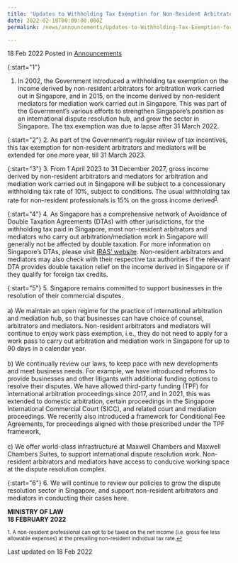 ```yaml
---
title: 'Updates to Withholding Tax Exemption for Non-Resident Arbitrators and Mediators'
date: 2022-02-18T00:00:00.000Z
permalink: /news/announcements/Updates-to-Withholding-Tax-Exemption-for-Non-Resident-Arbitrators-and-Mediators

---
```



18 Feb 2022 Posted in [Announcements](/news/announcements)

{:start="1"}
1. In 2002, the Government introduced a withholding tax exemption on the income derived by non-resident arbitrators for arbitration work carried out in Singapore, and in 2015, on the income derived by non-resident mediators for mediation work carried out in Singapore. This was part of the Government’s various efforts to strengthen Singapore’s position as an international dispute resolution hub, and grow the sector in Singapore. The tax exemption was due to lapse after 31 March 2022.

{:start="2"}
2. As part of the Government’s regular review of tax incentives, this tax exemption for non-resident arbitrators and mediators will be extended for one more year, till 31 March 2023. 

{:start="3"}
3. From 1 April 2023 to 31 December 2027, gross income derived by non-resident arbitrators and mediators for arbitration and mediation work carried out in Singapore will be subject to a concessionary withholding tax rate of 10%, subject to conditions. The usual withholding tax rate for non-resident professionals is 15% on the gross income derived<sup><a href="#fn1" id="ref1">1</a></sup>. 

{:start="4"}
4. As Singapore has a comprehensive network of Avoidance of Double Taxation Agreements (DTAs) with other jurisdictions, for the withholding tax paid in Singapore, most non-resident arbitrators and mediators who carry out arbitration/mediation work in Singapore will generally not be affected by double taxation. For more information on Singapore’s DTAs, please visit <a href="https://www.iras.gov.sg/taxes/international-tax/list-of-dtas-limited-dtas-and-eoi-arrangements?pg=1&indexcategories=All" target="new">IRAS’ website</a>. Non-resident arbitrators and mediators may also check with their respective tax authorities if the relevant DTA provides double taxation relief on the income derived in Singapore or if they qualify for foreign tax credits.

{:start="5"}
5. Singapore remains committed to support businesses in the resolution of their commercial disputes. 
<br><br>
    a) We maintain an open regime for the practice of international arbitration and mediation hub, so that businesses can have choice of counsel, arbitrators and mediators. Non-resident arbitrators and mediators will continue to enjoy work pass exemption, i.e., they do not need to apply for a work pass to carry out arbitration and mediation work in Singapore for up to 90 days in a calendar year.
<br><br>
    b) We continually review our laws, to keep pace with new developments and meet business needs. For example, we have introduced reforms to provide businesses and other litigants with additional funding options to resolve their disputes. We have allowed third-party funding (TPF) for international arbitration proceedings since 2017, and in 2021, this was extended to domestic arbitration, certain proceedings in the Singapore International Commercial Court (SICC), and related court and mediation proceedings.  We recently also introduced a framework for Conditional Fee Agreements, for proceedings aligned with those prescribed under the TPF framework,
<br><br>
    c) We offer world-class infrastructure at Maxwell Chambers and Maxwell Chambers Suites, to support international dispute resolution work. Non-resident arbitrators and mediators have access to conducive working space at the dispute resolution complex.

{:start="6"}
6. We will continue to review our policies to grow the dispute resolution sector in Singapore, and support non-resident arbitrators and mediators in conducting their cases here.  

**MINISTRY OF LAW**
<br>**18 FEBRUARY 2022**

<p><sup id="fn1">1. A non-resident professional can opt to be taxed on the net income (i.e. gross fee less allowable expenses) at the prevailing non-resident individual tax rate.<a href="#ref1" title="Jump back to footnote 1 in the text.">↩</a></sup></p>


<p class="right-side-updated">Last updated on 18 Feb 2022</p>
